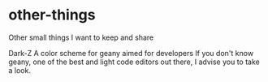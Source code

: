 # other-things
Other small things I want to keep and share


Dark-Z
A color scheme for geany aimed for developers
If you don't know geany, one of the best and light code editors out there, I advise you to take a look.
